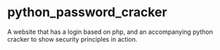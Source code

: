 # python_password_cracker
A website that has a login based on php, and an accompanying python cracker to show security principles in action.
